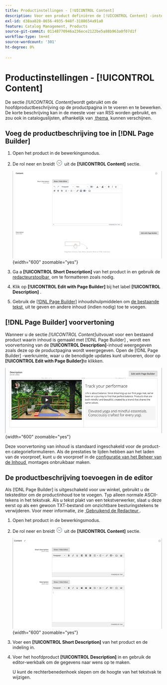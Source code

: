 ```yaml
---
title: Productinstellingen - [!UICONTROL Content]
description: Voor een product definiëren de [!UICONTROL Content] -instellingen de hoofdbeschrijving van het product die op de productpagina wordt weergegeven.
exl-id: d38aa828-8656-4935-948f-3188654a91a0
feature: Catalog Management, Products
source-git-commit: 01148770946a236ece2122be5a88b963a0f07d1f
workflow-type: tm+mt
source-wordcount: '301'
ht-degree: 0%

---
```


# Productinstellingen - [!UICONTROL Content]

De sectie _[!UICONTROL Content]_&#x200B;wordt gebruikt om de hoofdproductbeschrijving op de productpagina in te voeren en te bewerken. De korte beschrijving kan in de meeste voer van RSS worden gebruikt, en zou ook in cataloguslijsten, afhankelijk van [&#x200B; thema &#x200B;](../content-design/themes.md) kunnen verschijnen.

## Voeg de productbeschrijving toe in [!DNL Page Builder]

1. Open het product in de bewerkingsmodus.

1. De rol neer en breidt ![&#x200B; selecteur van de Uitbreiding &#x200B;](../assets/icon-display-expand.png) uit de **[!UICONTROL Content]** sectie.

   ![&#x200B; Inhoud van het Product &#x200B;](./assets/product-content.png){width="600" zoomable="yes"}

1. Ga a **[!UICONTROL Short Description]** van het product in en gebruik de [&#x200B; redacteurstoolbar &#x200B;](../content-design/editor.md) om te formatteren zoals nodig.

1. Klik op **[!UICONTROL Edit with Page Builder]** bij het label **[!UICONTROL Description]** .

1. Gebruik de [[!DNL Page Builder]](../page-builder/introduction.md) inhoudshulpmiddelen om [&#x200B; de bestaande tekst &#x200B;](../page-builder/text.md) uit te geven en andere inhoud (indien nodig) toe te voegen.

## [!DNL Page Builder] voorvertoning

Wanneer u de sectie _[!UICONTROL Content]_&#x200B;uitvouwt voor een bestaand product waarin inhoud is gemaakt met [!DNL Page Builder] , wordt een voorvertoning van de **[!UICONTROL Description]**-inhoud weergegeven zoals deze op de productpagina wordt weergegeven. Open de [!DNL Page Builder] -werkruimte, waar u de benodigde updates kunt uitvoeren, door op **[!UICONTROL Edit with Page Builder]**&#x200B;te klikken.

![&#x200B; de voorproef van de Beschrijving &#x200B;](../page-builder/assets/pb-product-category-content-preview.png){width="600" zoomable="yes"}

Deze voorvertoning van inhoud is standaard ingeschakeld voor de product- en categorieformulieren. Als de prestaties te lijden hebben aan het laden van de voorproef, kunt u de voorproef in de [&#x200B; configuratie van het Beheer van de Inhoud &#x200B;](../configuration-reference/general/content-management.md#advanced-content-tools) montages onbruikbaar maken.

## De productbeschrijving toevoegen in de editor

Als [!DNL Page Builder] is uitgeschakeld voor uw winkel, gebruikt u de teksteditor om de productinhoud toe te voegen. Typ alleen normale ASCII-tekens in het tekstvak. Als u tekst plakt van een tekstverwerker, slaat u deze eerst op als een gewoon TXT-bestand om onzichtbare besturingstekens te verwijderen. Voor meer informatie, zie [&#x200B; Gebruikend de Redacteur &#x200B;](../content-design/editor.md).

1. Open het product in de bewerkingsmodus.

1. De rol neer en breidt ![&#x200B; selecteur van de Uitbreiding &#x200B;](../assets/icon-display-expand.png) uit de **[!UICONTROL Content]** sectie.

   ![&#x200B; Eenvoudige productinhoud &#x200B;](./assets/product-simple-content.png){width="600" zoomable="yes"}

1. Voer een **[!UICONTROL Short Description]** van het product en de indeling in.

1. Voer het hoofdproduct **[!UICONTROL Description]** in en gebruik de editor-werkbalk om de gegevens naar wens op te maken.

   U kunt de rechterbenedenhoek slepen om de hoogte van het tekstvak te wijzigen.
